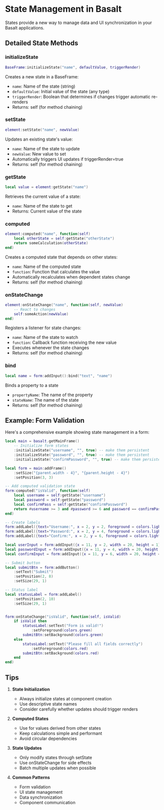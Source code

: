 # State Management in Basalt

States provide a new way to manage data and UI synchronization in your Basalt applications.

## Detailed State Methods

### initializeState
```lua
BaseFrame:initializeState("name", defaultValue, triggerRender)
```
Creates a new state in a BaseFrame:
- `name`: Name of the state (string)
- `defaultValue`: Initial value of the state (any type)
- `triggerRender`: Boolean that determines if changes trigger automatic re-renders
- Returns: self (for method chaining)

### setState
```lua
element:setState("name", newValue)
```
Updates an existing state's value:
- `name`: Name of the state to update
- `newValue`: New value to set
- Automatically triggers UI updates if triggerRender=true
- Returns: self (for method chaining)

### getState
```lua
local value = element:getState("name")
```
Retrieves the current value of a state:
- `name`: Name of the state to get
- Returns: Current value of the state

### computed
```lua
element:computed("name", function(self)
    local otherState = self:getState("otherState")
    return someCalculation(otherState)
end)
```
Creates a computed state that depends on other states:
- `name`: Name of the computed state
- `function`: Function that calculates the value
- Automatically recalculates when dependent states change
- Returns: self (for method chaining)

### onStateChange
```lua
element:onStateChange("name", function(self, newValue)
    -- React to changes
    self:someAction(newValue)
end)
```
Registers a listener for state changes:
- `name`: Name of the state to watch
- `function`: Callback function receiving the new value
- Executes whenever the state changes
- Returns: self (for method chaining)

### bind
```lua
local name = form:addInput():bind("text", "name")
```
Binds a property to a state
- `propertyName`: The name of the property
- `stateName`: The name of the state
- Returns: self (for method chaining)

## Example: Form Validation

Here's a comprehensive example showing state management in a form:

```lua
local main = basalt.getMainFrame()
    -- Initialize form states
    :initializeState("username", "", true) -- make them persistent
    :initializeState("password", "", true) -- make them persistent
    :initializeState("confirmPassword", "", true) -- make them persistent

local form = main:addFrame()
    :setSize("{parent.width - 4}", "{parent.height - 4}")
    :setPosition(3, 3)

-- Add computed validation state
form:computed("isValid", function(self)
    local username = self:getState("username")
    local password = self:getState("password")
    local confirmPass = self:getState("confirmPassword")
    return #username >= 3 and #password >= 6 and password == confirmPass
end)

-- Create labels
form:addLabel({text="Username:", x = 2, y = 2, foreground = colors.lightGray})
form:addLabel({text="Password:", x = 2, y = 4, foreground = colors.lightGray})
form:addLabel({text="Confirm:", x = 2, y = 6, foreground = colors.lightGray})

local userInput = form:addInput({x = 11, y = 2, width = 20, height = 1}):bind("text", "username")
local passwordInput = form:addInput({x = 11, y = 4, width = 20, height = 1}):bind("text", "password")
local confirmInput = form:addInput({x = 11, y = 6, width = 20, height = 1}):bind("text", "confirmPassword")

-- Submit button
local submitBtn = form:addButton()
    :setText("Submit")
    :setPosition(2, 8)
    :setSize(29, 1)

-- Status label
local statusLabel = form:addLabel()
    :setPosition(2, 10)
    :setSize(29, 1)


form:onStateChange("isValid", function(self, isValid)
    if isValid then
        statusLabel:setText("Form is valid!")
            :setForeground(colors.green)
        submitBtn:setBackground(colors.green)
    else
        statusLabel:setText("Please fill all fields correctly")
            :setForeground(colors.red)
        submitBtn:setBackground(colors.red)
    end
end)
```

## Tips

1. **State Initialization**
   - Always initialize states at component creation
   - Use descriptive state names
   - Consider carefully whether updates should trigger renders

2. **Computed States**
   - Use for values derived from other states
   - Keep calculations simple and performant
   - Avoid circular dependencies

3. **State Updates**
   - Only modify states through setState
   - Use onStateChange for side effects
   - Batch multiple updates when possible

4. **Common Patterns**
   - Form validation
   - UI state management
   - Data synchronization
   - Component communication
